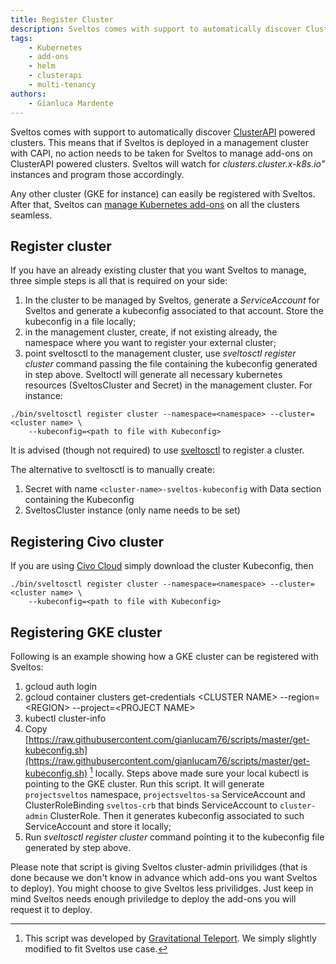 ```yaml
---
title: Register Cluster
description: Sveltos comes with support to automatically discover ClusterAPI powered clusters. Any other cluster (GKE for instance) can easily be registered with Sveltos.
tags:
    - Kubernetes
    - add-ons
    - helm
    - clusterapi
    - multi-tenancy
authors:
    - Gianluca Mardente
---
```

Sveltos comes with support to automatically discover [ClusterAPI](https://github.com/kubernetes-sigs/cluster-api) powered clusters. This means that if Sveltos is deployed in a management cluster with CAPI, no action needs to be taken for Sveltos to manage add-ons on ClusterAPI powered clusters. Sveltos will watch for *clusters.cluster.x-k8s.io"* instances and program those accordingly.

Any other cluster (GKE for instance) can easily be registered with Sveltos. After that, Sveltos can [manage Kubernetes add-ons](../addons/addons.md) on all the clusters seamless.

## Register cluster

If you have an already existing cluster that you want Sveltos to manage, three simple steps is all that is required on your side:

1. In the cluster to be managed by Sveltos, generate a *ServiceAccount* for Sveltos and generate a kubeconfig associated to that account. Store the kubeconfig in a file locally;
2. in the management cluster, create, if not existing already, the namespace where you want to register your external cluster;
3. point sveltosctl to the management cluster, use *sveltosctl register cluster* command passing the file containing the kubeconfig generated in step above. Sveltoctl will generate all necessary kubernetes resources (SveltosCluster and Secret) in the management cluster. For instance:

```
./bin/sveltosctl register cluster --namespace=<namespace> --cluster=<cluster name> \
    --kubeconfig=<path to file with Kubeconfig>
``` 

It is advised (though not required) to use [sveltosctl](https://github.com/projectsveltos/sveltosctl "Sveltos CLI") to register a cluster. 

The alternative to sveltosctl is to manually create:

1. Secret with name ```<cluster-name>-sveltos-kubeconfig``` with Data section containing the Kubeconfig
2. SveltosCluster instance (only name needs to be set)

## Registering Civo cluster
If you are using [Civo Cloud](https://www.civo.com) simply download the cluster Kubeconfig, then 

```
./bin/sveltosctl register cluster --namespace=<namespace> --cluster=<cluster name> \
    --kubeconfig=<path to file with Kubeconfig>
``` 

## Registering GKE cluster

Following is an example showing how a GKE cluster can be registered with Sveltos:

1. gcloud auth login
2. gcloud container clusters get-credentials <CLUSTER NAME\> --region=<REGION\> --project=<PROJECT NAME\>
3. kubectl cluster-info
4. Copy [https://raw.githubusercontent.com/gianlucam76/scripts/master/get-kubeconfig.sh](https://raw.githubusercontent.com/gianlucam76/scripts/master/get-kubeconfig.sh) [^1] locally. Steps above made sure your local kubectl is pointing to the GKE cluster. Run this script. It will generate `projectsveltos` namespace, `projectsveltos-sa` ServiceAccount and ClusterRoleBinding `sveltos-crb` that binds ServiceAccount to `cluster-admin` ClusterRole. Then it generates kubeconfig associated to such ServiceAccount and store it locally;
5. Run *sveltosctl register cluster* command pointing it to the kubeconfig file generated by step above.

Please note that script is giving Sveltos cluster-admin privilidges (that is done because we don't know in advance which add-ons you want Sveltos to deploy). You might choose to give Sveltos less privilidges. Just keep in mind Sveltos needs enough priviledge to deploy the add-ons you will request it to deploy.

[^1]: This script was developed by [Gravitational Teleport](https://github.com/gravitational/teleport/blob/master/examples/k8s-auth/get-kubeconfig.sh). We simply slightly modified to fit Sveltos use case.
